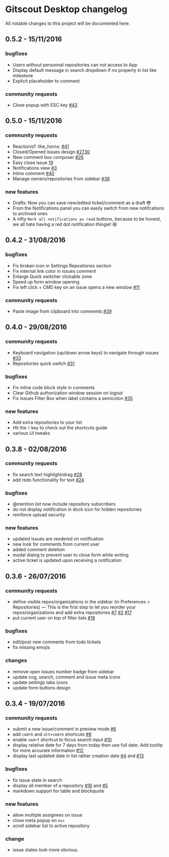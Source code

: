 # Gitscout Desktop changelog

All notable changes to this project will be documented here.

## 0.5.2 - 15/11/2016

### bugfixes

- Users without personnal repositories can not access to App
- Display default message in search dropdown if no property in list like milestone
- Explicit placeholder to comment

### community requests

- Close popup with ESC key [#43](https://github.com/gitscout/gitscout-feedback/issues/43)

## 0.5.0 - 15/11/2016

### community requests

- Reactions!! :the_horns: [#41](https://github.com/gitscout/gitscout-feedback/issues/41)
- Closed/Opened issues design [#27](https://github.com/gitscout/gitscout-feedback/issues/27)[30](https://github.com/gitscout/gitscout-feedback/issues/30)
- New comment box composer [#26](https://github.com/gitscout/gitscout-feedback/issues/26)
- Easy close issue [19](https://github.com/gitscout/gitscout-feedback/issues/19)
- Notifications view [#3](https://github.com/gitscout/gitscout-feedback/issues/3)
- Inline comment [#40](https://github.com/gitscout/gitscout-feedback/issues/40)
- Manage owners/repositories from sidebar [#38](https://github.com/gitscout/gitscout-feedback/issues/38)

### new features

- Drafts: Now you can save new/edited ticket/comment as a draft :sunglasses:
- From the Notifications panel you can easily switch from new notifcations to archived ones
- A nifty `Mark all notifications as read` buttons, because to be honest, we all hate having a red dot notification thingie! :smile:


## 0.4.2 - 31/08/2016

### bugfixes

- Fix broken icon in Settings Repositories section
- Fix internal link color in issues comment
- Enlarge Quick switcher clickable zone
- Speed up form window opening
- Fix left click + CMD key on an issue opens a new window [#11](https://github.com/gitscout/gitscout-feedback/issues/11)

### community requests

- Paste image from clipboard into comments [#39](https://github.com/gitscout/gitscout-feedback/issues/39)


## 0.4.0 - 29/08/2016

### community requests

- Keyboard navigation (up/down arrow keys) to navigate through issues [#33](https://github.com/gitscout/gitscout-feedback/issues/33)
- Repositories quick switch [#31](https://github.com/gitscout/gitscout-feedback/issues/31)

### bugfixes

- Fix inline code block style in comments
- Clear Github authorization window session on logout
- Fix Issues Filter Box when label contains a semicolon [#35](https://github.com/gitscout/gitscout-feedback/issues/35)

### new features

- Add extra repositories to your list
- Hit the `?` key to check out the shortcuts guide
- various UI tweaks


## 0.3.8 - 02/08/2016

### community requests

- fix search text highlight/drag [#28](https://github.com/gitscout/gitscout-feedback/issues/28)
- add redo functionality for text [#24](https://github.com/gitscout/gitscout-feedback/issues/24)

### bugfixes

- @mention list now include repository subscribers
- do not display notification in dock icon for hidden repositories
- reinforce upload security

### new features

- updated issues are reodered on notification
- new look for comments from current user
- added comment deletion
- modal dialog to prevent user to close form while writing
- active ticket is updated upon receiving a notification

## 0.3.6 - 26/07/2016

### community requests

- define visible repos/organizations in the sidebar (in Preferences > Repositories) — This is the first step to let you reorder your repos/organizations and add extra repositories [#7](https://github.com/gitscout/gitscout-feedback/issues/7) [#2](https://github.com/gitscout/gitscout-feedback/issues/2) [#17](https://github.com/gitscout/gitscout-feedback/issues/17)
- put current user on top of filter lists [#18](https://github.com/gitscout/gitscout-feedback/issues/18)

### bugfixes

- edit/post new comments from todo tickets
- fix missing emojis

### changes

- remove open issues number badge from sidebar
- update cog, search, comment and issue meta icons
- update settings tabs icons
- update form buttons design


## 0.3.4 - 19/07/2016

### community requests

- submit a new issue/comment in preview mode [#6](https://github.com/gitscout/gitscout-feedback/issues/6)
- add `cmd+h` and `alt+cmd+h` shortcuts [#8](https://github.com/gitscout/gitscout-feedback/issues/8)
- enable `cmd+f` shortcut to focus search input [#10](https://github.com/gitscout/gitscout-feedback/issues/10)
- display relative date for 7 days from today then use full date. Add tooltip for more accurate information [#12](https://github.com/gitscout/gitscout-feedback/issues/12)
- display last updated date in list rather creation date [#4](https://github.com/gitscout/gitscout-feedback/issues/4) and [#13](https://github.com/gitscout/gitscout-feedback/issues/13)

### bugfixes

- fix issue state in search
- display all member of a repository [#16](https://github.com/gitscout/gitscout-feedback/issues/16) and [#5](https://github.com/gitscout/gitscout-feedback/issues/5)
- markdown support for table and blockquote

### new features

- allow multiple assignees on issue
- close meta popup on `esc`
- scroll sidebar list to active repository

### change

- issue states look more obvious.
